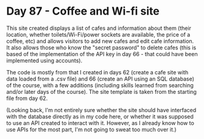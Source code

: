 # Day 87 - Coffee and Wi-fi site

This site created displays a list of cafes and information about them (their location, whether toilets/Wi-Fi/power sockets are available, the price of a coffee, etc) and allows visitors to add new cafes and edit cafe information. It also allows those who know the "secret password" to delete cafes (this is based of the implementation of the API key in day 66 - that could have been implemented using accounts).

The code is mostly from that I created in days 62 (create a cafe site with data loaded from a .csv file) and 66 (create an API using an SQL database) of the course, with a few additions (including skills learned from searching and/or later days of the course). The site template is taken from the starting file from day 62.

(Looking back, I'm not entirely sure whether the site should have interfaced with the database directly as in my code here, or whether it was supposed to use an API created to interact with it. However, as I already know how to use APIs for the most part, I'm not going to sweat too much over it.)
